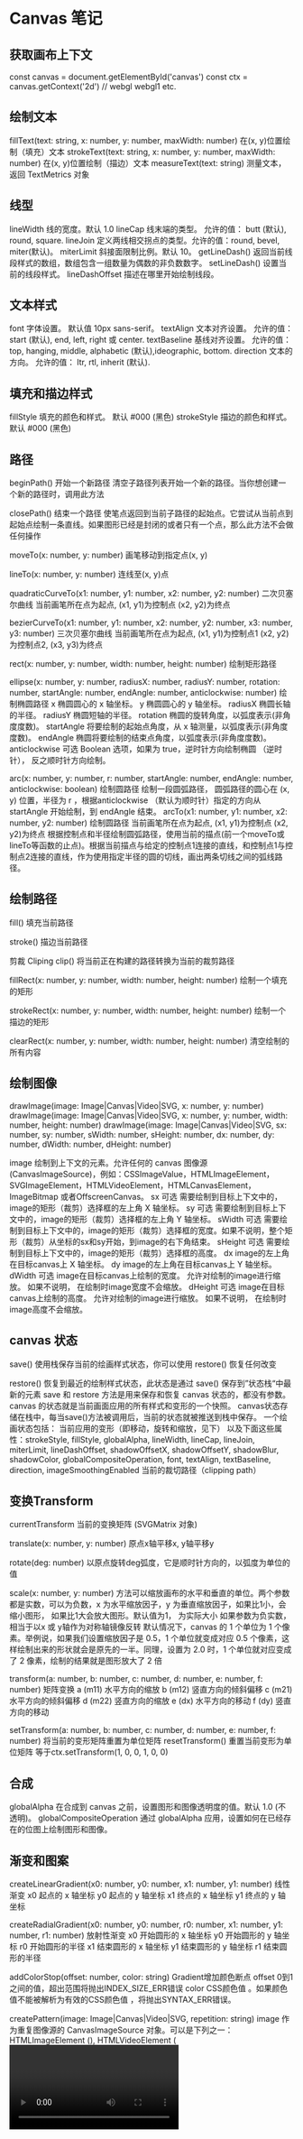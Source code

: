 # Canvas 笔记


## 获取画布上下文
const canvas = document.getElementById('canvas')
const ctx = canvas.getContext('2d')  // webgl webgl1 etc.



## 绘制文本
fillText(text: string, x: number, y: number, maxWidth: number) 在(x, y)位置绘制（填充）文本
strokeText(text: string, x: number, y: number, maxWidth: number) 在(x, y)位置绘制（描边）文本
measureText(text: string) 测量文本，返回 TextMetrics 对象



## 线型
lineWidth 线的宽度。默认 1.0
lineCap 线末端的类型。 允许的值： butt (默认), round, square.
lineJoin 定义两线相交拐点的类型。允许的值：round, bevel, miter(默认)。
miterLimit 斜接面限制比例。默认 10。
getLineDash() 返回当前线段样式的数组，数组包含一组数量为偶数的非负数数字。
setLineDash() 设置当前的线段样式。
lineDashOffset 描述在哪里开始绘制线段。



## 文本样式
font 字体设置。 默认值 10px sans-serif。
textAlign 文本对齐设置。 允许的值： start (默认), end, left, right 或 center.
textBaseline 基线对齐设置。 允许的值： top, hanging, middle, alphabetic (默认),ideographic, bottom.
direction 文本的方向。 允许的值： ltr, rtl, inherit (默认).



## 填充和描边样式
fillStyle 填充的颜色和样式。 默认 #000 (黑色)
strokeStyle 描边的颜色和样式。 默认 #000 (黑色)



## 路径
beginPath() 开始一个新路径 清空子路径列表开始一个新的路径。当你想创建一个新的路径时，调用此方法

closePath() 结束一个路径 使笔点返回到当前子路径的起始点。它尝试从当前点到起始点绘制一条直线。如果图形已经是封闭的或者只有一个点，那么此方法不会做任何操作

moveTo(x: number, y: number) 画笔移动到指定点(x, y)

lineTo(x: number, y: number) 连线至(x, y)点

quadraticCurveTo(x1: number, y1: number, x2: number, y2: number) 二次贝塞尔曲线 当前画笔所在点为起点, (x1, y1)为控制点 (x2, y2)为终点

bezierCurveTo(x1: number, y1: number, x2: number, y2: number, x3: number, y3: number) 三次贝塞尔曲线 当前画笔所在点为起点, (x1, y1)为控制点1 (x2, y2)为控制点2, (x3, y3)为终点

rect(x: number, y: number, width: number, height: number) 绘制矩形路径

ellipse(x: number, y: number, radiusX: number, radiusY: number, rotation: number, startAngle: number, endAngle: number, anticlockwise: number) 绘制椭圆路径
x 椭圆圆心的 x 轴坐标。
y 椭圆圆心的 y 轴坐标。
radiusX 椭圆长轴的半径。
radiusY 椭圆短轴的半径。
rotation 椭圆的旋转角度，以弧度表示(非角度度数)。
startAngle 将要绘制的起始点角度，从 x 轴测量，以弧度表示(非角度度数)。
endAngle 椭圆将要绘制的结束点角度，以弧度表示(非角度度数)。
anticlockwise 可选 Boolean 选项，如果为 true，逆时针方向绘制椭圆 （逆时针）， 反之顺时针方向绘制。

arc(x: number, y: number, r: number, startAngle: number, endAngle: number, anticlockwise: boolean) 绘制圆路径
绘制一段圆弧路径， 圆弧路径的圆心在 (x, y) 位置，半径为 r ，根据anticlockwise （默认为顺时针）指定的方向从 startAngle 开始绘制，到 endAngle 结束。
arcTo(x1: number, y1: number, x2: number, y2: number) 绘制圆路径 当前画笔所在点为起点, (x1, y1)为控制点 (x2, y2)为终点 
根据控制点和半径绘制圆弧路径，使用当前的描点(前一个moveTo或lineTo等函数的止点)。根据当前描点与给定的控制点1连接的直线，和控制点1与控制点2连接的直线，作为使用指定半径的圆的切线，画出两条切线之间的弧线路径。



## 绘制路径
fill() 填充当前路径

stroke() 描边当前路径

剪裁 Cliping
clip() 将当前正在构建的路径转换为当前的裁剪路径

fillRect(x: number, y: number, width: number, height: number) 绘制一个填充的矩形

strokeRect(x: number, y: number, width: number, height: number) 绘制一个描边的矩形

clearRect(x: number, y: number, width: number, height: number) 清空绘制的所有内容



## 绘制图像
drawImage(image: Image|Canvas|Video|SVG, x: number, y: number)
drawImage(image: Image|Canvas|Video|SVG, x: number, y: number, width: number, height: number)
drawImage(image: Image|Canvas|Video|SVG, sx: number, sy: number, sWidth: number, sHeight: number, dx: number, dy: number, dWidth: number, dHeight: number)

image 绘制到上下文的元素。允许任何的 canvas 图像源(CanvasImageSource)，例如：CSSImageValue，HTMLImageElement，SVGImageElement，HTMLVideoElement，HTMLCanvasElement，ImageBitmap 或者OffscreenCanvas。
sx 可选 需要绘制到目标上下文中的，image的矩形（裁剪）选择框的左上角 X 轴坐标。
sy 可选 需要绘制到目标上下文中的，image的矩形（裁剪）选择框的左上角 Y 轴坐标。
sWidth 可选 需要绘制到目标上下文中的，image的矩形（裁剪）选择框的宽度。如果不说明，整个矩形（裁剪）从坐标的sx和sy开始，到image的右下角结束。
sHeight 可选 需要绘制到目标上下文中的，image的矩形（裁剪）选择框的高度。
dx image的左上角在目标canvas上 X 轴坐标。
dy image的左上角在目标canvas上 Y 轴坐标。
dWidth 可选 image在目标canvas上绘制的宽度。 允许对绘制的image进行缩放。 如果不说明， 在绘制时image宽度不会缩放。
dHeight 可选 image在目标canvas上绘制的高度。 允许对绘制的image进行缩放。 如果不说明， 在绘制时image高度不会缩放。



## canvas 状态
save() 使用栈保存当前的绘画样式状态，你可以使用 restore() 恢复任何改变

restore() 恢复到最近的绘制样式状态，此状态是通过 save() 保存到”状态栈“中最新的元素
save 和 restore 方法是用来保存和恢复 canvas 状态的，都没有参数。canvas 的状态就是当前画面应用的所有样式和变形的一个快照。
canvas状态存储在栈中，每当save()方法被调用后，当前的状态就被推送到栈中保存。
一个绘画状态包括：
当前应用的变形（即移动，旋转和缩放，见下）
以及下面这些属性：strokeStyle, fillStyle, globalAlpha, lineWidth, lineCap, lineJoin, miterLimit, lineDashOffset, shadowOffsetX, shadowOffsetY, shadowBlur, shadowColor, globalCompositeOperation, font, textAlign, textBaseline, direction, imageSmoothingEnabled
当前的裁切路径（clipping path）



## 变换Transform
currentTransform 当前的变换矩阵 (SVGMatrix 对象)

translate(x: number, y: number) 原点x轴平移x, y轴平移y

rotate(deg: number) 以原点旋转deg弧度，它是顺时针方向的，以弧度为单位的值

scale(x: number, y: number) 方法可以缩放画布的水平和垂直的单位。两个参数都是实数，可以为负数，x 为水平缩放因子，y 为垂直缩放因子，如果比1小，会缩小图形， 如果比1大会放大图形。默认值为1， 为实际大小
如果参数为负实数， 相当于以x 或 y轴作为对称轴镜像反转
默认情况下，canvas 的 1 个单位为 1 个像素。举例说，如果我们设置缩放因子是 0.5，1 个单位就变成对应 0.5 个像素，这样绘制出来的形状就会是原先的一半。同理，设置为 2.0 时，1 个单位就对应变成了 2 像素，绘制的结果就是图形放大了 2 倍

transform(a: number, b: number, c: number, d: number, e: number, f: number) 矩阵变换
a (m11) 水平方向的缩放
b (m12) 竖直方向的倾斜偏移
c (m21) 水平方向的倾斜偏移
d (m22) 竖直方向的缩放
e (dx) 水平方向的移动
f (dy) 竖直方向的移动

setTransform(a: number, b: number, c: number, d: number, e: number, f: number) 将当前的变形矩阵重置为单位矩阵
resetTransform() 重置当前变形为单位矩阵 等于ctx.setTransform(1, 0, 0, 1, 0, 0)



## 合成
globalAlpha 在合成到 canvas 之前，设置图形和图像透明度的值。默认 1.0 (不透明)。
globalCompositeOperation 通过 globalAlpha 应用，设置如何在已经存在的位图上绘制图形和图像。



## 渐变和图案
createLinearGradient(x0: number, y0: number, x1: number, y1: number) 线性渐变
x0 起点的 x 轴坐标
y0 起点的 y 轴坐标
x1 终点的 x 轴坐标
y1 终点的 y 轴坐标

createRadialGradient(x0: number, y0: number, r0: number, x1: number, y1: number, r1: number)  放射性渐变
x0 开始圆形的 x 轴坐标
y0 开始圆形的 y 轴坐标
r0 开始圆形的半径
x1 结束圆形的 x 轴坐标
y1 结束圆形的 y 轴坐标
r1 结束圆形的半径

addColorStop(offset: number, color: string) Gradient增加颜色断点
offset 0到1之间的值，超出范围将抛出INDEX_SIZE_ERR错误
color CSS颜色值 <color>。如果颜色值不能被解析为有效的CSS颜色值 <color>，将抛出SYNTAX_ERR错误。

createPattern(image: Image|Canvas|Video|SVG, repetition: string)
image
作为重复图像源的 CanvasImageSource 对象。可以是下列之一：
HTMLImageElement (<img>),
HTMLVideoElement (<video>),
HTMLCanvasElement (<canvas>),
CanvasRenderingContext2D,
ImageBitmap,
ImageData,
Blob.
repetition
DOMString，指定如何重复图像。允许的值有：
"repeat" (both directions),
"repeat-x" (horizontal only),
"repeat-y" (vertical only), 
"no-repeat" (neither).
如果为空字符串 ('') 或 null (但不是 undefined)，repetition将被当作"repeat"